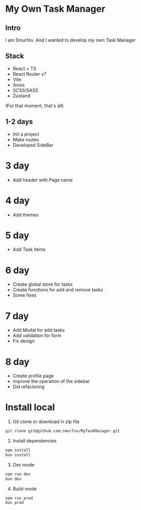 # My Own Task Manager

## Intro

I am Smurfov. And I wanted to develop my own Task Manager

## Stack

- React + TS
- React Router v7
- Vite
- Axios
- SCSS/SASS
- Zustand

(For that moment, that's all)

## 1-2 days

- Init a project
- Make routes
- Developed SideBar

# 3 day

- Add header with Page name

# 4 day

- Add themes

# 5 day

- Add Task Items

# 6 day

- Create global store for tasks
- Create functions for add and remove tasks
- Some fixes

# 7 day

- Add Modal for add tasks
- Add validation for form
- Fix design

# 8 day

- Create profile page
- improve the operation of the sidebar
- Did refactoring

# Install local

1. Git clone or download in zip file

```bash
git clone git@github.com:smurfov/MyTaskManager.git
```

2. Install dependencies

```bash
npm install
bun install
```

3. Dev mode

```bash
npm run dev
bun dev
```

4. Build mode

```bash
npm run prod
bun prod
```

